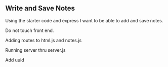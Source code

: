 ## Write and Save Notes

Using the starter code and express I want to be able to add and save notes.

Do not touch front end.

Adding routes to html.js and notes.js

Running server thru server.js

Add uuid

